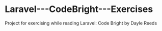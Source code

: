 # Laravel---CodeBright---Exercises
Project for exercising while reading Laravel: Code Bright by Dayle Reeds
